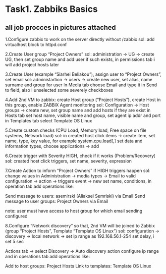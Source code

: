 # Task1. Zabbiks Basics
## all job procces in pictures attached
1.Configure zabbix to work on the server directly without /zabbix 
sol: add virtualhost block to httpd.conf

2.Create User group “Project Owners”
sol: administration -> UG -> create UG, then set group name and add user if such exists, 
in permissions tab i will add project hosts  later

3.Create User (example “Siarhei Beliakou”), assign user to “Project Owners”, set email
sol: administartion -> users -> create new user,
set alias, name surname and group for user
In Media tab choose Email and type it in Send to field, also I unselected some severely checkboxes

4.Add 2nd VM to zabbix: create Host group (“Project Hosts”), create Host in this group, 
enable ZABBIX Agent monitoring
sol: Configuration -> Host groups -> create new, set group name and add hosts if they are exist
in Hosts tab set host name, visible name and group, set agent ip addr and port
in Templates tab select Template OS Linux

5.Create custom checks (CPU Load, Memory load, Free space on file systems, Network load)
sol: in created host click items -> create item, set name, type, key value, for example system.cpu.load[,]
set data and information types, choose applications -> add

6.Create trigger with Severity HIGH, check if it works (Problem/Recovery)
sol: created host click triggers, set name, severity, expression

7.Create Action to inform “Project Owners” if HIGH triggers happen
sol: change values in Administration -> media types -> Email to valid
configuration -> action -> triggers event -> new
set name, conditions, in operation tab add operations like:

Send message to users: asemirski (Aliaksei Semriski) via Email
Send message to user groups: Project Owners via Email

note: user must have access to host group for which email sending configured

8.Configure “Network discovery” so that, 2nd VM will be joined to Zabbix (group “Project Hosts”, Template “Template OS Linux”)
sol: configuration -> discovery -> local network -> set ip range as 192.168.56.1-254
set delay, i set 5 sec

Actions tab -> select Discovery -> Auto discovery action
configure ip range and in operations tab add operations like:

Add to host groups: Project Hosts
Link to templates: Template OS Linux
